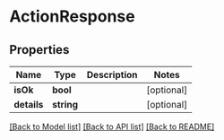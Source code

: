 # ActionResponse

## Properties
Name | Type | Description | Notes
------------ | ------------- | ------------- | -------------
**isOk** | **bool** |  | [optional] 
**details** | **string** |  | [optional] 

[[Back to Model list]](../../README.md#documentation-for-models) [[Back to API list]](../../README.md#documentation-for-api-endpoints) [[Back to README]](../../README.md)

